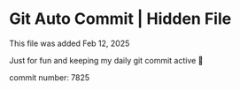 # Git Auto Commit | Hidden File

This file was added Feb 12, 2025

Just for fun and keeping my daily git commit active 🤪

commit number: 7825
